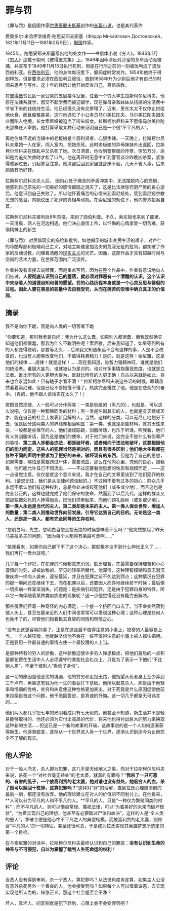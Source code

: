 # 罪与罚

《罪与罚》是俄国作家[陀思妥耶夫斯基](https://baike.baidu.com/item/陀思妥耶夫斯基/694898?fromModule=lemma_inlink)创作的[长篇小说](https://baike.baidu.com/item/长篇小说/7708668?fromModule=lemma_inlink)，也是其代表作

费奥多尔·米哈伊洛维奇·陀思妥耶夫斯基（Фёдор Михайлович Достоевский，1821年11月11日—1881年2月9日），[俄国](https://baike.baidu.com/item/俄国/498931?fromModule=lemma_inlink)作家。

1845年，陀思妥耶夫斯基写出他的处女作——书信体小说《穷人》。1846年1月《[穷人](https://baike.baidu.com/item/穷人/6388645?fromModule=lemma_inlink)》连载于期刊《彼得堡文集》上。1849年因牵涉反对沙皇的革命活动而被捕，并宣布于1849年11月16日执行死刑，但是在行刑之前的一刻被改判成了流放西伯利亚。在[西伯利亚](https://baike.baidu.com/item/西伯利亚/63915?fromModule=lemma_inlink)，他的身体每况愈下，癫痫症时常发作。1854年他终于得到释放，但是要求必须在西伯利亚服役，直到1858年升为少尉后他才有自己的时间来思考与写作。这十年的经历让他开始反省自己，笃信宗教。



在[彼得堡](https://baike.baidu.com/item/彼得堡/82376?fromModule=lemma_inlink)贫民区一家公寓的五层楼斗室里，住着一个穷大学生拉斯柯尔尼科夫。他原在法律系就学，因交不起学费而被迫辍学，现在靠母亲和妹妹从拮据的生活费中节省下来的钱维持生活。他已经很久没有交房租了。近来，房东太太不仅停止供给他伙食，而且催租甚紧。这时他遇见了小公务员马尔美拉陀夫。马尔美拉陀夫因失业而陷入绝境，长女索尼娅被迫当了街头妓女。拉斯柯尔尼科夫不愿像马尔美拉陀夫那样任人宰割，他打算采取某种行动来证明自己是一个很“不平凡的人”。

离他住处不远的当铺中的老板娘是个高利贷者，心狠手辣。一天晚上，拉斯柯尔尼科夫乘她一人在家，闯入室内，把她杀死。此时老板娘的异母妹妹外出返回，拉斯柯尔尼科夫在慌乱中又杀死了她。次日清晨，他收到警察局的传票，惊恐万分，后知是为追交欠款时才松了口气。他在离开时无意中听到警官谈论昨晚凶杀案，紧张得昏厥过去，引起警官注意。他清醒后回到家里就卧床不起，几天不省人事，后来病情有所好转。

拉斯柯尔尼科夫杀人后， 因内心处于痛苦的矛盾冲突中，无法摆脱内心的恐惧，他感到自己原先的一切美好的感情都随之泯灭了，这是比法律惩罚更严厉的良心惩罚。他意识到自己失败了。所以他怀着痛苦的心情来到索尼娅处，受到索尼娅宗教思想的感召，向她说出了犯罪的真相与动机。在索尼娅的劝说下，他向警方投案自首。

拉斯柯尔尼科夫被判处8年苦役，来到了西伯利亚。不久，索尼娅也来到了那里。一天清晨，两人在河边相遇。他们决心虔信上帝，以忏悔的心情承受一切苦难，获取精神上的新生



《罪与罚》 对黑暗现实的描绘和批判，如他揭示的城市贫民生活的艰辛，对卢仁的冷酷卑鄙和极端利己主义，对地主斯维里加洛夫的荒淫无耻的批判，都突破了作家的反动说教，闪耀着清醒的[现实主义](https://baike.baidu.com/item/现实主义/193021?fromModule=lemma_inlink)的光芒。因而，这部作品才具有超越时间与空间的艺术力量，在世界范围内广泛流传。

作者并没有直接去说赎罪，而是重点写罚，因为在整个作品中，作者有意识地向人们告诫，**人要彻底认识到自己的堕落，就必须对罪恶有一个清醒的认识，这个认识中夹杂着人的道德自知和善的愿望。罚的心路历程本身就是一个心灵反思与徘徊的过程。因此人要在善恶的较量中去自我受罚，从而在痛苦的受难中确立真正的价值观**。

## 摘录

我不是向你下跪，而是向人类的一切苦难下跪

”你要知道，那时我老是自问：我为什么这么蠢，如果别人都很蠢，而我既然确实知道他们都很蠢，那我为什么不聪明些呢？索尼雅，后来我知道了，如果等到所有的人都变得聪明，那要等太久……后来我又知道永远不会有这样的事，人是不会改变的，也没有人能够改变他们，不值得耗费精力！是的，就是这样！索尼雅，这是他们的规律……规律！就是这样！……现在我知道，谁智力强精神旺，谁就是他们的统治者。谁胆大妄为，谁就被认为是对的。谁对许多事情抱蔑视态度，谁就是立法者。谁比所有的人更胆大妄为，谁就比所有的人更正确！自古以来就是如此，将来也会永远如此！只有瞎子才看不清！“ 拉斯柯尔尼科夫说这些话的时候，眼睛虽然看着索尼雅，但是已经不管她懂不懂了。热病完全攫住了他。他是在悲观的兴奋中。（真的，他不跟人谈话实在太久了！）

按照自然规律，人一般可以分作两类：一类是低级的（平凡的），也就是，可以这么说吧，仅仅是一种繁殖同类的材料；另一类是名副其实的人，也就是有天赋或天才、能在自己的社会上发表新见解的人。当然，这样的分类，可以无尽止地划分下去，但是区分这两类人的界线却相当明显：第一类，也就是那些材料，就其天性来说，一般都是些保守的人，他们循规蹈距，驯服听话，也乐于听话。照我看，他们有义务驯服听话，因为这是他们的使命，对于他们来说，这完全不是什么有伤尊严的事情。**第二类人却都会违法，都是破坏者，或者倾向于违法和破坏，这要根据他们的能力而定。这些人的犯罪当然是相对的，而且有很多区别；他们绝大多数都在各种不同的声明中要求为了更好的未来，破坏现有的东西**。但是为了自己的思想，如果需要，哪怕是需要跨过尸体，需要流血，那么在他内心里，凭他的良心，照我看，他可能允许自己不惜流血，——不过这要看他思想的性质和规模而定，——这一点请您注意。仅仅是就这个意义来说，我才在自己的文章里谈到了他们犯罪的权利。（请您记住，我们是从法律问题谈起的。）不过用不着有过多的担心：群众几乎永远不承认他们有这种权利，总是会处决或绞死他们（或多或少地），而且这也是完全公正的，这样也就完成了他们保守的使命，然而到了以后几代，这样的群众又把那些被处死的人捧得很高，把他们供奉起来，向他们顶礼膜拜（或多或少地）。**第一类人永远是当代的主人，第二类却是未来的主人。第一类人保全世界，增加人的数量；第二类人则推动世界向前发展，引导它达到自己的目的。无论是这一类人，还是那一类人，都有完全同等的生存权利**。



“您明白吗，先生，您明白当您走投无路的时候意味着什么吗？”他突然想起了昨天马美拉多夫的问题，“因为每个人都得有条路可走啊……”

“依我看来，如果你自己都下不了这个决心，那就根本谈不到什么伸张正义了……我们再打一盘台球吧。”

几乎每一个罪犯，在犯罪的时候都意志消沉，缺乏理智，在最需要保持理智和小心谨慎的时刻，却被幼稚的、罕见的轻率所替代。他深信，这种理智模糊和意志消沉像疾病一样向人袭来，逐渐蔓延，并且在犯罪之前不久达到顶点；这种情况在犯罪的那一瞬间还在继续下去，而在犯罪以后，还要因人而异地继续若干时候；最后像一切疾病一样渐渐消失。问题是：是疾病引起犯罪，还是由于犯罪自身的特性，所以它一向伴随着某种类似病态的现象呢？这一点他觉得还没有能力去解决。

那些房客们怀着一种奇怪的内心满足，一个接一个挤回门口去了。当不幸突然落到他人头上，甚至在最亲近的人们中间也常常可以发现这种心理；这种心理是任何人也免不了的，尽管他们抱着极其真挚的同情和恻隐之心。

“没有比这更容易的事了。正是在这些最不值得注意的小事上，狡猾的人最容易上当。一个人越狡猾，他就越坚信他不会在一桩不值得注意的小事上被人抓住把柄。正是要用一件最普通的事情去使一个最狡猾的人上当。

是那种特有的穷人的骄傲，这种骄傲迫使许多穷人殚思极虑，把他们最后的一点积蓄都花费在生活中人人必须遵守的某些社会礼仪上，只是为了表示一下他们“不比别人差”，不至于被别人“看低了身份”。

这一切的原因是他恶劣的境遇，他的贫穷和走投无路，他指望从死者身上至少弄到三千卢布，再靠这笔钱为他一生的事业打下基础。他所以起意杀人，那是由于他轻率和懦弱的性格，贫穷和失意使这种性格更加突出。对于究竟是什么原因促使他前来投案自首这个问题，他干脆回答说，是真诚的忏悔。这一切几乎都是无可讳言的……

他们两人都几乎把七年的光阴看成只有七天似的。他甚至不知道，新生活并不是轻易能够取得的，他还必须为它付出高昂的代价，将来他也得付出巨大的努力来换取这种新的生活……但这已是一个新的故事的开端，这故事说的是一个人如何逐渐获得新生，他逐渐蜕变，逐渐从一个世界进入另一个世界，逐渐认识到迄今为止他完全不了解的现实。

## 他人评论

对于一般人而言，杀人即为犯罪，这几乎是天经地义之事。而对于拉斯柯尔尼科夫来说，杀死一个“对社会毫无益处”的老太婆，就真的有罪吗？“**我杀了一只可恶的、有害的虱子，一个放高利贷的老太婆，她对谁也没有益处，她吸穷人的血，杀了她可以赎回十桩罪，这算犯罪吗？**”这种对“罪”的理解，直到拉氏心理崩溃前的最后一刻，都还没有放弃。他的理论建立在对人的价值的不同划分上。在他看来，**人可以分为平凡的人和不平凡的人。**平凡的人，只是“一种仅为繁殖同类的材料”；而不平凡的人，则可以僭越常规、蔑视法律，可以“为着美好的未来而破坏现状”，“为着实现自己的理想，他甚至有必要踏过尸体和血泊”。这样的人是“全人类的恩人”，拿破仑便是他心中不平凡之人的典型楷模。而放高利贷的老太婆，则符合“平凡的人”的一切特征，甚至还很可恶，于是成为拉氏实现其英雄梦想所选定的第一个目标。

在与索尼雅的对话中，拉斯柯尔尼科夫最终认识到自己的罪恶：**没有认识到生命的神圣与不可侵犯，自以为掌握了裁判人生死命运的权利**！

## 评论

当恶人没有得到审判，杀一个恶人，算犯罪吗？从法律角度肯定算，如果主人公没有意外杀死另外一个善良的人，他会接受罚吗？如果每个人可以借着诛恶，去实现实现他所认为的，伸张正义。那这个社会是否会干净？

坏人，真坏人，的区别就是犯下罪后，心理上会不会受罪罚吧？